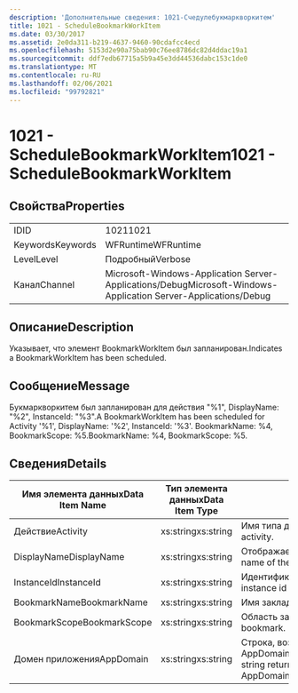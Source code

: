 ```yaml
---
description: 'Дополнительные сведения: 1021-Счедулебукмаркворкитем'
title: 1021 - ScheduleBookmarkWorkItem
ms.date: 03/30/2017
ms.assetid: 2e0da311-b219-4637-9460-90cdafcc4ecd
ms.openlocfilehash: 5153d2e90a75bab90c76ee8786dc82d4ddac19a1
ms.sourcegitcommit: ddf7edb67715a5b9a45e3dd44536dabc153c1de0
ms.translationtype: MT
ms.contentlocale: ru-RU
ms.lasthandoff: 02/06/2021
ms.locfileid: "99792821"
---
```

# <a name="1021---schedulebookmarkworkitem"></a><span data-ttu-id="f54ac-103">1021 - ScheduleBookmarkWorkItem</span><span class="sxs-lookup"><span data-stu-id="f54ac-103">1021 - ScheduleBookmarkWorkItem</span></span>

## <a name="properties"></a><span data-ttu-id="f54ac-104">Свойства</span><span class="sxs-lookup"><span data-stu-id="f54ac-104">Properties</span></span>  
  
|||  
|-|-|  
|<span data-ttu-id="f54ac-105">ID</span><span class="sxs-lookup"><span data-stu-id="f54ac-105">ID</span></span>|<span data-ttu-id="f54ac-106">1021</span><span class="sxs-lookup"><span data-stu-id="f54ac-106">1021</span></span>|  
|<span data-ttu-id="f54ac-107">Keywords</span><span class="sxs-lookup"><span data-stu-id="f54ac-107">Keywords</span></span>|<span data-ttu-id="f54ac-108">WFRuntime</span><span class="sxs-lookup"><span data-stu-id="f54ac-108">WFRuntime</span></span>|  
|<span data-ttu-id="f54ac-109">Level</span><span class="sxs-lookup"><span data-stu-id="f54ac-109">Level</span></span>|<span data-ttu-id="f54ac-110">Подробный</span><span class="sxs-lookup"><span data-stu-id="f54ac-110">Verbose</span></span>|  
|<span data-ttu-id="f54ac-111">Канал</span><span class="sxs-lookup"><span data-stu-id="f54ac-111">Channel</span></span>|<span data-ttu-id="f54ac-112">Microsoft-Windows-Application Server-Applications/Debug</span><span class="sxs-lookup"><span data-stu-id="f54ac-112">Microsoft-Windows-Application Server-Applications/Debug</span></span>|  
  
## <a name="description"></a><span data-ttu-id="f54ac-113">Описание</span><span class="sxs-lookup"><span data-stu-id="f54ac-113">Description</span></span>  

 <span data-ttu-id="f54ac-114">Указывает, что элемент BookmarkWorkItem был запланирован.</span><span class="sxs-lookup"><span data-stu-id="f54ac-114">Indicates a BookmarkWorkItem has been scheduled.</span></span>  
  
## <a name="message"></a><span data-ttu-id="f54ac-115">Сообщение</span><span class="sxs-lookup"><span data-stu-id="f54ac-115">Message</span></span>  

 <span data-ttu-id="f54ac-116">Букмаркворкитем был запланирован для действия "%1", DisplayName: "%2", InstanceId: "%3".</span><span class="sxs-lookup"><span data-stu-id="f54ac-116">A BookmarkWorkItem has been scheduled for Activity '%1', DisplayName: '%2', InstanceId: '%3'.</span></span>  <span data-ttu-id="f54ac-117">BookmarkName: %4, BookmarkScope: %5.</span><span class="sxs-lookup"><span data-stu-id="f54ac-117">BookmarkName: %4, BookmarkScope: %5.</span></span>  
  
## <a name="details"></a><span data-ttu-id="f54ac-118">Сведения</span><span class="sxs-lookup"><span data-stu-id="f54ac-118">Details</span></span>  
  
|<span data-ttu-id="f54ac-119">Имя элемента данных</span><span class="sxs-lookup"><span data-stu-id="f54ac-119">Data Item Name</span></span>|<span data-ttu-id="f54ac-120">Тип элемента данных</span><span class="sxs-lookup"><span data-stu-id="f54ac-120">Data Item Type</span></span>|<span data-ttu-id="f54ac-121">Описание</span><span class="sxs-lookup"><span data-stu-id="f54ac-121">Description</span></span>|  
|--------------------|--------------------|-----------------|  
|<span data-ttu-id="f54ac-122">Действие</span><span class="sxs-lookup"><span data-stu-id="f54ac-122">Activity</span></span>|<span data-ttu-id="f54ac-123">xs:string</span><span class="sxs-lookup"><span data-stu-id="f54ac-123">xs:string</span></span>|<span data-ttu-id="f54ac-124">Имя типа действия.</span><span class="sxs-lookup"><span data-stu-id="f54ac-124">The type name of the activity.</span></span>|  
|<span data-ttu-id="f54ac-125">DisplayName</span><span class="sxs-lookup"><span data-stu-id="f54ac-125">DisplayName</span></span>|<span data-ttu-id="f54ac-126">xs:string</span><span class="sxs-lookup"><span data-stu-id="f54ac-126">xs:string</span></span>|<span data-ttu-id="f54ac-127">Отображаемое имя действия.</span><span class="sxs-lookup"><span data-stu-id="f54ac-127">The display name of the activity.</span></span>|  
|<span data-ttu-id="f54ac-128">InstanceId</span><span class="sxs-lookup"><span data-stu-id="f54ac-128">InstanceId</span></span>|<span data-ttu-id="f54ac-129">xs:string</span><span class="sxs-lookup"><span data-stu-id="f54ac-129">xs:string</span></span>|<span data-ttu-id="f54ac-130">Идентификатор экземпляра действия.</span><span class="sxs-lookup"><span data-stu-id="f54ac-130">The instance id of the activity.</span></span>|  
|<span data-ttu-id="f54ac-131">BookmarkName</span><span class="sxs-lookup"><span data-stu-id="f54ac-131">BookmarkName</span></span>|<span data-ttu-id="f54ac-132">xs:string</span><span class="sxs-lookup"><span data-stu-id="f54ac-132">xs:string</span></span>|<span data-ttu-id="f54ac-133">Имя закладки.</span><span class="sxs-lookup"><span data-stu-id="f54ac-133">The name of the bookmark.</span></span>|  
|<span data-ttu-id="f54ac-134">BookmarkScope</span><span class="sxs-lookup"><span data-stu-id="f54ac-134">BookmarkScope</span></span>|<span data-ttu-id="f54ac-135">xs:string</span><span class="sxs-lookup"><span data-stu-id="f54ac-135">xs:string</span></span>|<span data-ttu-id="f54ac-136">Область закладки.</span><span class="sxs-lookup"><span data-stu-id="f54ac-136">The scope of the bookmark.</span></span>|  
|<span data-ttu-id="f54ac-137">Домен приложения</span><span class="sxs-lookup"><span data-stu-id="f54ac-137">AppDomain</span></span>|<span data-ttu-id="f54ac-138">xs:string</span><span class="sxs-lookup"><span data-stu-id="f54ac-138">xs:string</span></span>|<span data-ttu-id="f54ac-139">Строка, возвращаемая AppDomain.CurrentDomain.FriendlyName.</span><span class="sxs-lookup"><span data-stu-id="f54ac-139">The string returned by AppDomain.CurrentDomain.FriendlyName.</span></span>|
